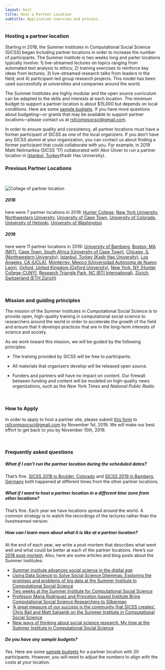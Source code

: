```yaml
---
layout: host
title: Host a Partner Location
subtitle: Application overview and process.
---
```


<div id="hosting_a_partner_location"></div>

### Hosting a partner location

Starting in 2018, the Summer Institutes in Computational Social Science (SICSS) began including partner locations in order to increase the number of participants. The Summer Institute is two weeks long and parter locations typically involve: 1) live-streamed lectures on topics ranging from automated text analysis to ethics; 2) training exercises to reinforce key ideas from lectures; 3) live-streamed research talks from leaders in the field; and 4) participant-led group research projects. This model has been used successfully at universities and companies around the world.

The Summer Institutes are highly modular and the open source curriculum can be adapted to the skills and interests at each location. The minimum budget to support a partner location is about $15,000 but depends on local conditions. Here are some [sample budgets](https://docs.google.com/spreadsheets/d/1_2BimdmWNLSVYqTmwrEZcQxv3j3LCyU0hQyW0vZYCk8/edit?usp=sharing). If you have more questions about budgeting—or grants that may be available to support partner locations—please contact us at rsfcompsocsci@gmail.com.
            
In order to ensure quality and consistency, all partner locations must have a former participant of SICSS as one of the local organizers. If you don’t have any SICSS alumni at your organization, you can contact us about finding a former participant that could collaborate with you. For example, in 2019 Matti Nelimarkka (SICSS ‘17) collaborated with Akın Ünver to run a partner location in [Istanbul, Turkey](https://compsocialscience.github.io/summer-institute/2019/istanbul/)(Kadir Has University).

<div id="previous_partner_locations"></div>

### Previous Partner Locations

<br/>

<p><img src="https://raw.githubusercontent.com/compsocialscience/summer-institute/master/2019/sicss_collage.png" alt="Collage of partner location" /></p>

##### 2018

here were 7 partner locations in 2018:
[Hunter College]("https://compsocialscience.github.io/summer-institute/2018/hunter-nyc/"), 
[New York University]("https://compsocialscience.github.io/summer-institute/2018/nyu-nyc/"), 
[Northwestern University]("https://compsocialscience.github.io/summer-institute/2018/chicago/"), 
[University of Cape Town]("https://compsocialscience.github.io/summer-institute/2018/capetown/"), 
[University of Colorado]("https://compsocialscience.github.io/summer-institute/2018/boulder"), 
[University of Helsinki]("https://compsocialscience.github.io/summer-institute/2018/helsinki"), 
[University of Washington]("https://compsocialscience.github.io/summer-institute/2018/seattle/")

##### 2019

here were 11 partner locations in 2019:
[University of Bamberg]("https://compsocialscience.github.io/summer-institute/2019/bamberg/"), 
[Boston, MA (MIT)]("https://compsocialscience.github.io/summer-institute/2019/boston/"), 
[Cape Town, South Africa (University of Cape Town)]("https://compsocialscience.github.io/summer-institute/2019/capetown"), 
[Chicago, IL (Northwestern University)]("https://compsocialscience.github.io/summer-institute/2019/chicago/"), 
[Istanbul, Turkey (Kadir Has University)]("https://compsocialscience.github.io/summer-institute/2019/istanbul/"), 
[Los Angeles, CA (UCLA)]("https://compsocialscience.github.io/summer-institute/2019/los-angeles/"), 
[Monterrey, Mexico (Universidad Autónoma de Nuevo León)]("https://compsocialscience.github.io/summer-institute/2019/monterrey/"), 
[Oxford, United Kingdom (Oxford University)]("https://compsocialscience.github.io/summer-institute/2019/oxford/"), 
[New York, NY (Hunter College-CUNY)]("https://compsocialscience.github.io/summer-institute/2019/rtp/"), 
[Research Triangle Park, NC (RTI International)]("https://compsocialscience.github.io/summer-institute/2019/rtp/"), 
[Zürich, Switzerland (ETH Zürich)]("https://compsocialscience.github.io/summer-institute/2019/ethzurich/")

<br/>

<div id="mission_and_guiding_principles"></div>

### Mission and guiding principles

The mission of the Summer Institutes in Computational Social Science is to provide open, high-quality training in computational social science to researchers around the world in order to accelerate the growth of the field and ensure that it develops practices that are in the long-term interests of science and society.

As we work toward this mission, we will be guided by the following principles:

- The training provided by SICSS will be free to participants.

- All materials that organizers develop will be released open source.

- Funders and partners will have no impact on content. Our firewall between funding and content will be modeled on high-quality news organizations, such as the *New York Times* and *National Public Radio*.

<br/>

<div id="how_to_apply"></div>

### How to Apply

In order to apply to host a partner site, please submit [this form]("https://docs.google.com/document/d/1E_9pcF3D7qbMUqKdGm8-bokOa_32l-dBylzT8HYviBA/edit?usp=sharing") to rsfcompsocsci@gmail.com by November 1st, 2019. We will make our best effort to get back to you by November 15th, 2019.

<br/>

<div id="frequently_asked"></div>

### Frequently asked questions

##### What if I can’t run the partner location during the scheduled dates?

That’s fine. [SICSS 2018 in Boulder, Colorado]("https://compsocialscience.github.io/summer-institute/2018/boulder/") and [SICSS 2019 in Bamberg, Germany]("https://compsocialscience.github.io/summer-institute/2019/bamberg/") both happened at different times from the other partner locations.

##### What if I want to host a partner location in a different time zone from other locations?

That’s fine. Each year we have locations spread around the world. A common strategy is to watch the recordings of the lectures rather than the livestreamed version.

##### How can I learn more about what it is like at a partner location?

At the end of each year, we write a post-mortem that describes what went well and what could be better at each of the partner locations. Here’s our [2018 post-mortem]("https://msalganik.wordpress.com/2018/08/07/summer-institutes-in-computational-social-science-2018-post-mortem/"). Also, here are some articles and blog posts about the Summer Institutes:

- [Summer institute advances social science in the digital age]("https://www.princeton.edu/news/2019/07/16/summer-institute-advances-social-science-digital-age")
- [Using Data Science to Solve Social Science Dilemmas: Exploring the promises and problems of big data at the Summer Institute In Computational Social Science]("https://www.rti.org/insights/using-data-science-solve-social-science-dilemmas")
- [Two weeks at the Summer Institute for Computational Social Science]("https://ocean.sagepub.com/blog/2018/9/10/two-weeks-at-the-summer-institute-for-computational-social-science")
- [Professor Maria Rodriguez and Princeton-based Institute Bring Computational Social Science Researchers to Silberman]("https://sssw.hunter.cuny.edu/professor-maria-rodriguez-and-princeton-based-institute-bring-computational-social-science-researchers-to-silberman/")
- [‘A great measure of our success is the community that SICSS creates’. Chris Bail and Matt Salganik on the Summer Institute in Computational Social Science]("https://ocean.sagepub.com/bloga-great-measure-of-our-success-is-the-community-that-sicss-creates-chris-bail-and-matt-salganik-on-the-summer-institute-in-computational-social-science")
- [New ways of thinking about social science research. My time at the Summer Institute in Computational Social Science]("https://ocean.sagepub.com/blog/new-ways-of-thinking-about-social-science-research-my-time-at-the-summer-institute-in-computational-social-science")

##### Do you have any sample budgets?

Yes. Here are some [sample budgets]("https://docs.google.com/spreadsheets/d/1_2BimdmWNLSVYqTmwrEZcQxv3j3LCyU0hQyW0vZYCk8/edit?usp=sharing") for a partner location with 20 participants. However, you will need to adjust the numbers to align with the costs at your location.